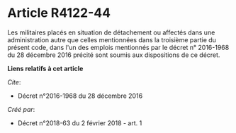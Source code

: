 # Article R4122-44

Les militaires placés en situation de détachement ou affectés dans une administration autre que celles mentionnées dans la
troisième partie du présent code, dans l'un des emplois mentionnés par le décret n° 2016-1968 du 28 décembre 2016 précité
sont soumis aux dispositions de ce décret.

**Liens relatifs à cet article**

_Cite_:

  - Décret n°2016-1968 du 28 décembre 2016

_Créé par_:

  - Décret n°2018-63 du 2 février 2018 - art. 1
